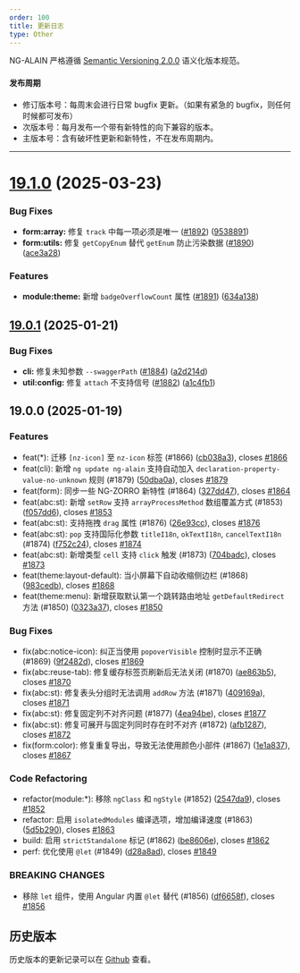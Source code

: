 ```yaml
---
order: 100
title: 更新日志
type: Other
---
```


NG-ALAIN 严格遵循 [Semantic Versioning 2.0.0](http://semver.org/lang/zh-CN/) 语义化版本规范。

#### 发布周期

* 修订版本号：每周末会进行日常 bugfix 更新。（如果有紧急的 bugfix，则任何时候都可发布）
* 次版本号：每月发布一个带有新特性的向下兼容的版本。
* 主版本号：含有破坏性更新和新特性，不在发布周期内。

---

# [19.1.0](https://github.com/ng-alain/delon/compare/19.0.1...19.1.0) (2025-03-23)

### Bug Fixes

* **form:array:** 修复 `track` 中每一项必须是唯一 ([#1892](https://github.com/ng-alain/delon/issues/1892)) ([9538891](https://github.com/ng-alain/delon/commit/95388910d6cc0d165d6120bde74745c0de6e42dd))
* **form:utils:** 修复 `getCopyEnum` 替代 `getEnum` 防止污染数据 ([#1890](https://github.com/ng-alain/delon/issues/1890)) ([ace3a28](https://github.com/ng-alain/delon/commit/ace3a288bca484fef40d0f506d4bcf07ac1b57e5))

### Features

* **module:theme:** 新增 `badgeOverflowCount` 属性 ([#1891](https://github.com/ng-alain/delon/issues/1891)) ([634a138](https://github.com/ng-alain/delon/commit/634a138fa9d99abd6607afb5e0a6c87babb96b36))


## [19.0.1](https://github.com/ng-alain/delon/compare/19.0.0...19.0.1) (2025-01-21)

### Bug Fixes

* **cli:** 修复未知参数 `--swaggerPath` ([#1884](https://github.com/ng-alain/delon/issues/1884)) ([a2d214d](https://github.com/ng-alain/delon/commit/a2d214dea3ecdb04265cbc78b92d5e1e6def2279))
* **util:config:** 修复 `attach` 不支持信号 ([#1882](https://github.com/ng-alain/delon/issues/1882)) ([a1c4fb1](https://github.com/ng-alain/delon/commit/a1c4fb113455bc1468e3ab0f600625d7b1cc1547))


## 19.0.0 (2025-01-19)

### Features

* feat(*): 迁移 `[nz-icon]` 至 `nz-icon` 标签 (#1866) ([cb038a3](https://github.com/ng-alain/delon/commit/cb038a3)), closes [#1866](https://github.com/ng-alain/delon/issues/1866)
* feat(cli): 新增 `ng update ng-alain` 支持自动加入 `declaration-property-value-no-unknown` 规则 (#1879) ([50dba0a](https://github.com/ng-alain/delon/commit/50dba0a)), closes [#1879](https://github.com/ng-alain/delon/issues/1879)
* feat(form): 同步一些 NG-ZORRO 新特性 (#1864) ([327dd47](https://github.com/ng-alain/delon/commit/327dd47)), closes [#1864](https://github.com/ng-alain/delon/issues/1864)
* feat(abc:st): 新增 `setRow` 支持 `arrayProcessMethod` 数组覆盖方式 (#1853) ([f057dd6](https://github.com/ng-alain/delon/commit/f057dd6)), closes [#1853](https://github.com/ng-alain/delon/issues/1853)
* feat(abc:st): 支持拖拽 `drag` 属性 (#1876) ([26e93cc](https://github.com/ng-alain/delon/commit/26e93cc)), closes [#1876](https://github.com/ng-alain/delon/issues/1876)
* feat(abc:st): `pop` 支持国际化参数 `titleI18n`, `okTextI18n`, `cancelTextI18n` (#1874) ([f752c24](https://github.com/ng-alain/delon/commit/f752c24)), closes [#1874](https://github.com/ng-alain/delon/issues/1874)
* feat(abc:st): 新增类型 `cell` 支持 `click` 触发 (#1873) ([704badc](https://github.com/ng-alain/delon/commit/704badc)), closes [#1873](https://github.com/ng-alain/delon/issues/1873)
* feat(theme:layout-default): 当小屏幕下自动收缩侧边栏 (#1868) ([983cedb](https://github.com/ng-alain/delon/commit/983cedb)), closes [#1868](https://github.com/ng-alain/delon/issues/1868)
* feat(theme:menu): 新增获取默认第一个跳转路由地址 `getDefaultRedirect` 方法 (#1850) ([0323a37](https://github.com/ng-alain/delon/commit/0323a37)), closes [#1850](https://github.com/ng-alain/delon/issues/1850)

### Bug Fixes

* fix(abc:notice-icon): 纠正当使用 `popoverVisible` 控制时显示不正确 (#1869) ([9f2482d](https://github.com/ng-alain/delon/commit/9f2482d)), closes [#1869](https://github.com/ng-alain/delon/issues/1869)
* fix(abc:reuse-tab): 修复缓存标签页刷新后无法关闭 (#1870) ([ae863b5](https://github.com/ng-alain/delon/commit/ae863b5)), closes [#1870](https://github.com/ng-alain/delon/issues/1870)
* fix(abc:st): 修复表头分组时无法调用 `addRow` 方法 (#1871) ([409169a](https://github.com/ng-alain/delon/commit/409169a)), closes [#1871](https://github.com/ng-alain/delon/issues/1871)
* fix(abc:st): 修复固定列不对齐问题 (#1877) ([4ea94be](https://github.com/ng-alain/delon/commit/4ea94be)), closes [#1877](https://github.com/ng-alain/delon/issues/1877)
* fix(abc:st): 修复可展开与固定列同时存在时不对齐 (#1872) ([afb1287](https://github.com/ng-alain/delon/commit/afb1287)), closes [#1872](https://github.com/ng-alain/delon/issues/1872)
* fix(form:color): 修复重复导出，导致无法使用颜色小部件 (#1867) ([1e1a837](https://github.com/ng-alain/delon/commit/1e1a837)), closes [#1867](https://github.com/ng-alain/delon/issues/1867)

### Code Refactoring

* refactor(module:*): 移除 `ngClass` 和 `ngStyle` (#1852) ([2547da9](https://github.com/ng-alain/delon/commit/2547da9)), closes [#1852](https://github.com/ng-alain/delon/issues/1852)
* refactor: 启用 `isolatedModules` 编译选项，增加编译速度 (#1863) ([5d5b290](https://github.com/ng-alain/delon/commit/5d5b290)), closes [#1863](https://github.com/ng-alain/delon/issues/1863)
* build: 启用 `strictStandalone` 标记 (#1862) ([be8606e](https://github.com/ng-alain/delon/commit/be8606e)), closes [#1862](https://github.com/ng-alain/delon/issues/1862)
* perf: 优化使用 `@let` (#1849) ([d28a8ad](https://github.com/ng-alain/delon/commit/d28a8ad)), closes [#1849](https://github.com/ng-alain/delon/issues/1849)

### BREAKING CHANGES

* 移除 `let` 组件，使用 Angular 内置 `@let` 替代 (#1856) ([df6658f](https://github.com/ng-alain/delon/commit/df6658f)), closes [#1856](https://github.com/ng-alain/delon/issues/1856)

## 历史版本

历史版本的更新记录可以在 [Github](https://github.com/ng-alain/ng-alain/releases) 查看。
